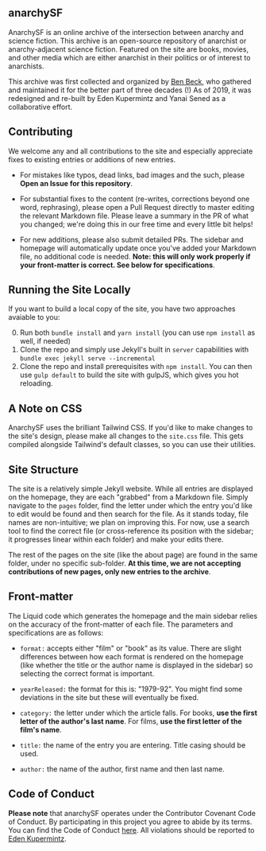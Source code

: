 ## anarchySF

AnarchySF is an online archive of the intersection between anarchy and science fiction. This archive is an open-source repository of anarchist or anarchy-adjacent science fiction. Featured on the site are books, movies, and other media which are either anarchist in their politics or of interest to anarchists.

This archive was first collected and organized by [Ben Beck](http://benbeck.co.uk), who gathered and maintained it for the better part of three decades (!) As of 2019, it was redesigned and re-built by Eden Kupermintz and Yanai Sened as a collaborative effort.

## Contributing

We welcome any and all contributions to the site and especially appreciate fixes to existing entries or additions of new entries.

* For mistakes like typos, dead links, bad images and the such, please **Open an Issue for this repository**.

* For substantial fixes to the content (re-writes, corrections beyond one word, rephrasing), please open a Pull Request directly to master editing the relevant Markdown file. Please leave a summary in the PR of what you changed; we're doing this in our free time and every little bit helps!

* For new additions, please also submit detailed PRs. The sidebar and homepage will automatically update once you've added your Markdown file, no additional code is needed. **Note: this will only work properly if your front-matter is correct. See below for specifications**.

## Running the Site Locally

If you want to build a local copy of the site, you have two approaches avaiable to you:

0) Run both `bundle install` and `yarn install` (you can use `npm install` as well, if needed)
1) Clone the repo and simply use Jekyll's built in `server` capabilities with `bundle exec jekyll serve --incremental`
2) Clone the repo and install prerequisites with `npm install`. You can then use `gulp default` to build the site with gulpJS, which gives you hot reloading.

## A Note on CSS

AnarchySF uses the brilliant Tailwind CSS. If you'd like to make changes to the site's design, please make all changes to the `site.css` file. This gets compiled alongside Tailwind's default classes, so you can use their utilities.

## Site Structure

The site is a relatively simple Jekyll website. While all entries are displayed on the homepage, they are each "grabbed" from a Markdown file. Simply navigate to the `pages` folder, find the letter under which the entry you'd like to edit would be found and then search for the file. As it stands today, file names are non-intuitive; we plan on improving this. For now, use a search tool to find the correct file (or cross-reference its position with the sidebar; it progresses linear within each folder) and make your edits there.

The rest of the pages on the site (like the about page) are found in the same folder, under no specific sub-folder. **At this time, we are not accepting contributions of new pages, only new entries to the archive**.

## Front-matter

The Liquid code which generates the homepage and the main sidebar relies on the accuracy of the front-matter of each file. The parameters and specifications are as follows:

* `format:` accepts either "film" or "book" as its value. There are slight differences between how each format is rendered on the homepage (like whether the title or the author name is displayed in the sidebar) so selecting the correct format is important.

* `yearReleased:` the format for this is: "1979-92". You might find some deviations in the site but these will eventually be fixed.

* `category:` the letter under which the article falls. For books, **use the first letter of the author's last name**. For films, **use the first letter of the film's name**.

* `title:` the name of the entry you are entering. Title casing should be used.

* `author:` the name of the author, first name and then last name.



## Code of Conduct

**Please note** that anarchySF operates under the Contributor Covenant Code of Conduct. By participating in this project you agree to abide by its terms. You can find the Code of Conduct <a href="codeofconduct.html">here</a>. All violations should be reported to [Eden Kupermintz](mailto:eden@heavyblogisheavy.com).
